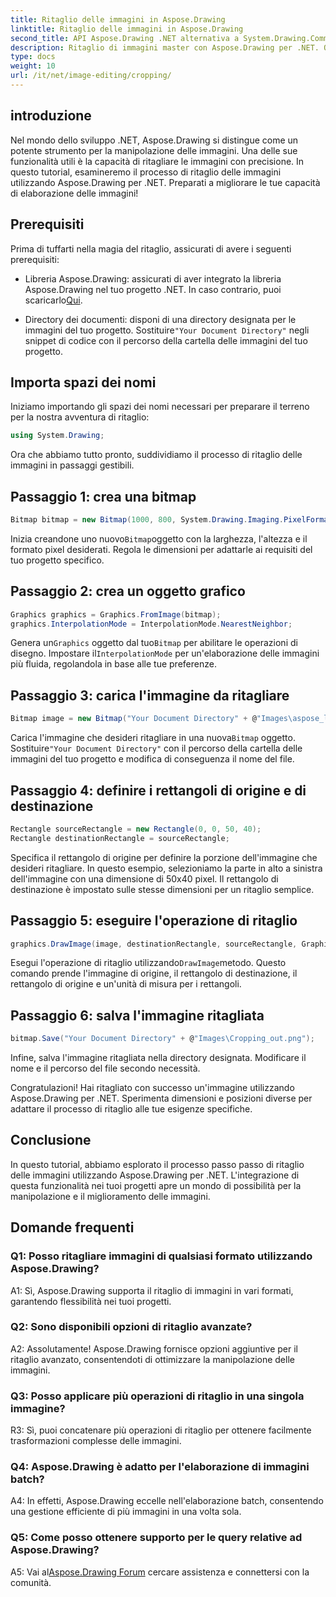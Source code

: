 ```yaml
---
title: Ritaglio delle immagini in Aspose.Drawing
linktitle: Ritaglio delle immagini in Aspose.Drawing
second_title: API Aspose.Drawing .NET alternativa a System.Drawing.Common
description: Ritaglio di immagini master con Aspose.Drawing per .NET. Questa guida passo passo consente agli sviluppatori di migliorare facilmente le capacità di elaborazione delle immagini.
type: docs
weight: 10
url: /it/net/image-editing/cropping/
---
```

## introduzione

Nel mondo dello sviluppo .NET, Aspose.Drawing si distingue come un potente strumento per la manipolazione delle immagini. Una delle sue funzionalità utili è la capacità di ritagliare le immagini con precisione. In questo tutorial, esamineremo il processo di ritaglio delle immagini utilizzando Aspose.Drawing per .NET. Preparati a migliorare le tue capacità di elaborazione delle immagini!

## Prerequisiti

Prima di tuffarti nella magia del ritaglio, assicurati di avere i seguenti prerequisiti:

-  Libreria Aspose.Drawing: assicurati di aver integrato la libreria Aspose.Drawing nel tuo progetto .NET. In caso contrario, puoi scaricarlo[Qui](https://releases.aspose.com/drawing/net/).

-  Directory dei documenti: disponi di una directory designata per le immagini del tuo progetto. Sostituire`"Your Document Directory"` negli snippet di codice con il percorso della cartella delle immagini del tuo progetto.

## Importa spazi dei nomi

Iniziamo importando gli spazi dei nomi necessari per preparare il terreno per la nostra avventura di ritaglio:

```csharp
using System.Drawing;
```

Ora che abbiamo tutto pronto, suddividiamo il processo di ritaglio delle immagini in passaggi gestibili.

## Passaggio 1: crea una bitmap

```csharp
Bitmap bitmap = new Bitmap(1000, 800, System.Drawing.Imaging.PixelFormat.Format32bppPArgb);
```

 Inizia creandone uno nuovo`Bitmap`oggetto con la larghezza, l'altezza e il formato pixel desiderati. Regola le dimensioni per adattarle ai requisiti del tuo progetto specifico.

## Passaggio 2: crea un oggetto grafico

```csharp
Graphics graphics = Graphics.FromImage(bitmap);
graphics.InterpolationMode = InterpolationMode.NearestNeighbor;
```

 Genera un`Graphics` oggetto dal tuo`Bitmap` per abilitare le operazioni di disegno. Impostare il`InterpolationMode` per un'elaborazione delle immagini più fluida, regolandola in base alle tue preferenze.

## Passaggio 3: carica l'immagine da ritagliare

```csharp
Bitmap image = new Bitmap("Your Document Directory" + @"Images\aspose_logo.png");
```

 Carica l'immagine che desideri ritagliare in una nuova`Bitmap` oggetto. Sostituire`"Your Document Directory"` con il percorso della cartella delle immagini del tuo progetto e modifica di conseguenza il nome del file.

## Passaggio 4: definire i rettangoli di origine e di destinazione

```csharp
Rectangle sourceRectangle = new Rectangle(0, 0, 50, 40);
Rectangle destinationRectangle = sourceRectangle;
```

Specifica il rettangolo di origine per definire la porzione dell'immagine che desideri ritagliare. In questo esempio, selezioniamo la parte in alto a sinistra dell'immagine con una dimensione di 50x40 pixel. Il rettangolo di destinazione è impostato sulle stesse dimensioni per un ritaglio semplice.

## Passaggio 5: eseguire l'operazione di ritaglio

```csharp
graphics.DrawImage(image, destinationRectangle, sourceRectangle, GraphicsUnit.Pixel);
```

 Esegui l'operazione di ritaglio utilizzando`DrawImage`metodo. Questo comando prende l'immagine di origine, il rettangolo di destinazione, il rettangolo di origine e un'unità di misura per i rettangoli.

## Passaggio 6: salva l'immagine ritagliata

```csharp
bitmap.Save("Your Document Directory" + @"Images\Cropping_out.png");
```

Infine, salva l'immagine ritagliata nella directory designata. Modificare il nome e il percorso del file secondo necessità.

Congratulazioni! Hai ritagliato con successo un'immagine utilizzando Aspose.Drawing per .NET. Sperimenta dimensioni e posizioni diverse per adattare il processo di ritaglio alle tue esigenze specifiche.

## Conclusione

In questo tutorial, abbiamo esplorato il processo passo passo di ritaglio delle immagini utilizzando Aspose.Drawing per .NET. L'integrazione di questa funzionalità nei tuoi progetti apre un mondo di possibilità per la manipolazione e il miglioramento delle immagini.

## Domande frequenti

### Q1: Posso ritagliare immagini di qualsiasi formato utilizzando Aspose.Drawing?

A1: Sì, Aspose.Drawing supporta il ritaglio di immagini in vari formati, garantendo flessibilità nei tuoi progetti.

### Q2: Sono disponibili opzioni di ritaglio avanzate?

A2: Assolutamente! Aspose.Drawing fornisce opzioni aggiuntive per il ritaglio avanzato, consentendoti di ottimizzare la manipolazione delle immagini.

### Q3: Posso applicare più operazioni di ritaglio in una singola immagine?

R3: Sì, puoi concatenare più operazioni di ritaglio per ottenere facilmente trasformazioni complesse delle immagini.

### Q4: Aspose.Drawing è adatto per l'elaborazione di immagini batch?

A4: In effetti, Aspose.Drawing eccelle nell'elaborazione batch, consentendo una gestione efficiente di più immagini in una volta sola.

### Q5: Come posso ottenere supporto per le query relative ad Aspose.Drawing?

 A5: Vai al[Aspose.Drawing Forum](https://forum.aspose.com/c/diagram/17) cercare assistenza e connettersi con la comunità.
